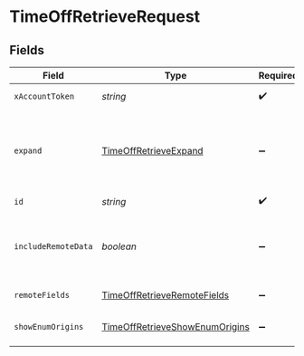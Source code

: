 # TimeOffRetrieveRequest


## Fields

| Field                                                                                                                  | Type                                                                                                                   | Required                                                                                                               | Description                                                                                                            |
| ---------------------------------------------------------------------------------------------------------------------- | ---------------------------------------------------------------------------------------------------------------------- | ---------------------------------------------------------------------------------------------------------------------- | ---------------------------------------------------------------------------------------------------------------------- |
| `xAccountToken`                                                                                                        | *string*                                                                                                               | :heavy_check_mark:                                                                                                     | Token identifying the end user.                                                                                        |
| `expand`                                                                                                               | [TimeOffRetrieveExpand](../../models/operations/timeoffretrieveexpand.md)                                              | :heavy_minus_sign:                                                                                                     | Which relations should be returned in expanded form. Multiple relation names should be comma separated without spaces. |
| `id`                                                                                                                   | *string*                                                                                                               | :heavy_check_mark:                                                                                                     | N/A                                                                                                                    |
| `includeRemoteData`                                                                                                    | *boolean*                                                                                                              | :heavy_minus_sign:                                                                                                     | Whether to include the original data Merge fetched from the third-party to produce these models.                       |
| `remoteFields`                                                                                                         | [TimeOffRetrieveRemoteFields](../../models/operations/timeoffretrieveremotefields.md)                                  | :heavy_minus_sign:                                                                                                     | Deprecated. Use show_enum_origins.                                                                                     |
| `showEnumOrigins`                                                                                                      | [TimeOffRetrieveShowEnumOrigins](../../models/operations/timeoffretrieveshowenumorigins.md)                            | :heavy_minus_sign:                                                                                                     | Which fields should be returned in non-normalized form.                                                                |